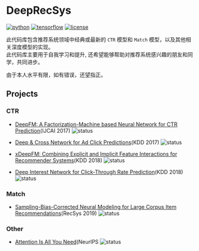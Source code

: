 # DeepRecSys
[![python](https://img.shields.io/badge/python->=3.6-brightgreen)](requirements.txt)
[![tensorflow](https://img.shields.io/badge/tensorflow->=2.0-brightgreen)](requirements.txt)
[![license](https://img.shields.io/badge/license-MIT-green)](LICENSE)


此代码库包含推荐系统领域中经典或最新的 `CTR` 模型和 `Match` 模型，以及其他相关深度模型的实现。<br/>
此代码库主要用于自我学习和提升, 还希望能够帮助对推荐系统感兴趣的朋友和同学，共同进步。

由于本人水平有限，如有错误，还望指正。

## Projects

### CTR
* [DeepFM: A Factorization-Machine based Neural Network for CTR Prediction](deep_recommend/recommend/ctr/deepfm)(IJCAI 2017) ![status](https://img.shields.io/badge/status-Done-brightgreen)

* [Deep & Cross Network for Ad Click Predictions](deep_recommend/recommend/ctr/dcn)(KDD 2017) ![status](https://img.shields.io/badge/status-Doing-orange)
* [xDeepFM: Combining Explicit and Implicit Feature Interactions for Recommender Systems]()(KDD 2018) ![status](https://img.shields.io/badge/status-Doing-orange)
* [Deep Interest Network for Click-Through Rate Prediction](deep_recommend/recommend/ctr/din)(KDD 2018) 
![status](https://img.shields.io/badge/status-Doing-orange)

### Match
* [Sampling-Bias-Corrected Neural Modeling for Large Corpus Item Recommendations](deep_recommend/recommend/match/google_tt)(RecSys 2019) ![status](https://img.shields.io/badge/status-Done-brightgreen)

### Other
* [Attention Is All You Need](deep_recommend/other/transformer)(NeurlPS ![status](https://img.shields.io/badge/status-Done-brightgreen)


